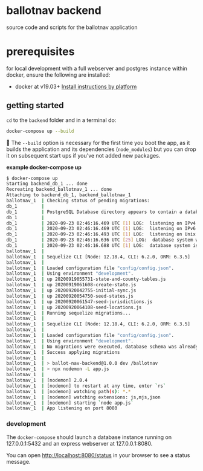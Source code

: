 # ballotnav backend
source code and scripts for the ballotnav application

# prerequisites
for local development with a full webserver and postgres instance within docker, ensure the following are installed:
- docker at v19.03+ [Install instructions by platform](https://docs.docker.com/get-docker/)

## getting started
`cd` to the `backend` folder and in a terminal do:

```bash
docker-compose up --build
```

:eyes: The `--build` option is necessary for the first time you boot the app, as it
builds the application and its dependencies (`node_modules`) but you
can drop it on subsequent start ups if you've not added new packages. 

**example docker-compose up**
```bash
$ docker-compose up
Starting backend_db_1 ... done
Recreating backend_ballotnav_1 ... done
Attaching to backend_db_1, backend_ballotnav_1
ballotnav_1  | Checking status of pending migrations:
db_1         |
db_1         | PostgreSQL Database directory appears to contain a database; Skipping initialization
db_1         |
db_1         | 2020-09-23 02:46:16.469 UTC [1] LOG:  listening on IPv4 address "0.0.0.0", port 5432
db_1         | 2020-09-23 02:46:16.469 UTC [1] LOG:  listening on IPv6 address "::", port 5432
db_1         | 2020-09-23 02:46:16.493 UTC [1] LOG:  listening on Unix socket "/var/run/postgresql/.s.PGSQL.5432"
db_1         | 2020-09-23 02:46:16.636 UTC [25] LOG:  database system was shut down at 2020-09-20 19:56:47 UTC
db_1         | 2020-09-23 02:46:16.688 UTC [1] LOG:  database system is ready to accept connections
ballotnav_1  |
ballotnav_1  | Sequelize CLI [Node: 12.18.4, CLI: 6.2.0, ORM: 6.3.5]
ballotnav_1  |
ballotnav_1  | Loaded configuration file "config/config.json".
ballotnav_1  | Using environment "development".
ballotnav_1  | up 20200919055731-state-and-county-tables.js
ballotnav_1  | up 20200919061608-create-state.js
ballotnav_1  | up 20200920042755-initial-sync.js
ballotnav_1  | up 20200920054750-seed-states.js
ballotnav_1  | up 20200920061547-seed-jurisdictions.js
ballotnav_1  | up 20200920064108-seed-locations.js
ballotnav_1  | Running sequelize migrations...
ballotnav_1  |
ballotnav_1  | Sequelize CLI [Node: 12.18.4, CLI: 6.2.0, ORM: 6.3.5]
ballotnav_1  |
ballotnav_1  | Loaded configuration file "config/config.json".
ballotnav_1  | Using environment "development".
ballotnav_1  | No migrations were executed, database schema was already up to date.
ballotnav_1  | Success applying migrations
ballotnav_1  |
ballotnav_1  | > ballot-nav-backend@1.0.0 dev /ballotnav
ballotnav_1  | > npx nodemon -L app.js
ballotnav_1  |
ballotnav_1  | [nodemon] 2.0.4
ballotnav_1  | [nodemon] to restart at any time, enter `rs`
ballotnav_1  | [nodemon] watching path(s): *.*
ballotnav_1  | [nodemon] watching extensions: js,mjs,json
ballotnav_1  | [nodemon] starting `node app.js`
ballotnav_1  | App listening on port 8080
```

### development
The `docker-compose` should launch a database instance running on 127.0.0.1:5432
and an express webserver at 127.0.0.1:8080.

You can open [http://localhost:8080/status](http://localhost:8080/status) in
your browser to see a status message.
